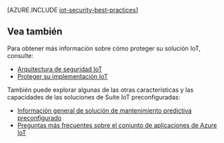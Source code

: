 <properties
 pageTitle="Prácticas recomendadas de seguridad IoT | Microsoft Azure"
 description="Prácticas recomendadas de seguridad para proteger la infraestructura de IoT"
 services=""
 suite="iot-suite"
 documentationCenter=""
 authors="YuriDio"
 manager="timlt"
 editor=""/>

<tags
 ms.service="iot-suite"
 ms.devlang="na"
 ms.topic="article"
 ms.tgt_pltfrm="na"
 ms.workload="na"
 ms.date="10/17/2016"
 ms.author="yurid"/>

[AZURE.INCLUDE [iot-security-best-practices](../../includes/iot-security-best-practices.md)]

## <a name="see-also"></a>Vea también

Para obtener más información sobre cómo proteger su solución IoT, consulte:

- [Arquitectura de seguridad IoT][lnk-security-architecture]
- [Proteger su implementación IoT][lnk-security-deployment]

También puede explorar algunas de las otras características y las capacidades de las soluciones de Suite IoT preconfiguradas:

- [Información general de solución de mantenimiento predictiva preconfigurado][lnk-predictive-overview]
- [Preguntas más frecuentes sobre el conjunto de aplicaciones de Azure IoT][lnk-faq]

[lnk-predictive-overview]: iot-suite-predictive-overview.md
[lnk-faq]: iot-suite-faq.md

[lnk-security-architecture]: iot-security-architecture.md
[lnk-security-deployment]: iot-suite-security-deployment.md
